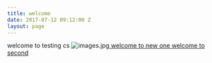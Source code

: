 ```yaml
---
title: welcome
date: 2017-07-12 09:12:00 Z
layout: page
---
```


welcome to testing cs
![images.jpg](/uploads/images.jpg)[
welcome to new one
welcome to second](http://venkat534.wordpress.com)